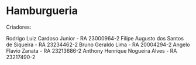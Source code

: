 # Hamburgueria
Criadores:

Rodrigo Luiz Cardoso Junior           - RA 23000964-2
Filipe Augusto dos Santos de Siqueira - RA 23234462-2
Bruno Geraldo Lima                    - RA 20004294-2
Angelo Flavio Zanata                  - RA 23213686-2
Anthony Henrique Nogueira Alves       - RA 23217490-2
